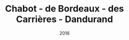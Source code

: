 ---
title: Chabot - de Bordeaux - des Carrières - Dandurand
date: '2016'
type: ruelle_verte
district: rosemont
fill: [{"lat":45.540719,"lng":-73.587796},{"lat":45.541557,"lng":-73.587925},{"lat":45.540099,"lng":-73.584975},{"lat":45.539611,"lng":-73.585404}]
---